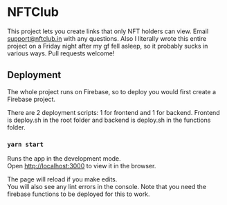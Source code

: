# NFTClub

This project lets you create links that only NFT holders can view.  Email support@nftclub.in with any questions.  Also I literally wrote this entire project on a Friday night after my gf fell asleep, so it probably sucks in various ways.  Pull requests welcome!

## Deployment

The whole project runs on Firebase, so to deploy you would first create a Firebase project.

There are 2 deployment scripts: 1 for frontend and 1 for backend.  Frontend is deploy.sh in the root folder and backend is deploy.sh in the functions folder.

### `yarn start`

Runs the app in the development mode.\
Open [http://localhost:3000](http://localhost:3000) to view it in the browser.

The page will reload if you make edits.\
You will also see any lint errors in the console.
Note that you need the firebase functions to be deployed for this to work.
